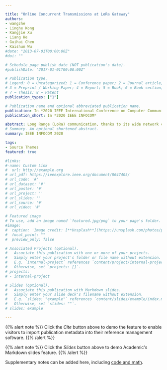 ```yaml
---

title: "Online Concurrent Transmissions at LoRa Gateway"
authors:
- wangzhe
- Linghe Kong
- Kangjie Xu
- Liang He
- Guihai Chen
- Kaishun Wu
#date: "2013-07-01T00:00:00Z"
#doi: ""

# Schedule page publish date (NOT publication's date).
#publishDate: "2017-01-01T00:00:00Z"

# Publication type.
# Legend: 0 = Uncategorized; 1 = Conference paper; 2 = Journal article;
# 3 = Preprint / Working Paper; 4 = Report; 5 = Book; 6 = Book section;
# 7 = Thesis; 8 = Patent
publication_types: ["1"]

# Publication name and optional abbreviated publication name.
publication: In *2020 IEEE International Conference on Computer Communications*
publication_short: In *2020 IEEE INFOCOM*

abstract: Long Range (LoRa) communication, thanks to its wide network coverage and low energy operation, has attracted extensive attentions from both academia and industry. However, existing LoRa-based Wide Area Network (LoRaWAN) suffers from severe inter-network interference, due to the following two reasons. First, the densely-deployed LoRa ends usually share the same network configurations, such as spreading factor (SF), bandwidth (BW) and carrier frequency (CF), causing interference when operating in the vicinity. Second, LoRa is tailored for low-power devices, which excludes LoRaWAN from using the listen-before-talk (LBT) mechanisms commonly used in wireless communication technologies, such as WiFi and ZigBee —LoRaWAN has to use the duty-cycled medium access policy and thus being incapable of channel sensing or collision avoidance. To mitigate the inter-network interference, we propose a novel solution achieving the online concurrent transmissions at LoRa gateway, called OCT, which recovers collided packets at the gateway and thus improves LoRaWAN’s throughput. 
# Summary. An optional shortened abstract.
summary: IEEE INFOCOM 2020

tags:
- Source Themes
featured: true

#links:
#-name: Custom Link
#  url: http://example.org
# url_pdf: https://ieeexplore.ieee.org/document/8647405/
# url_code: '#'
# url_dataset: '#'
# url_poster: '#'
# url_project: ''
# url_slides: ''
# url_source: '#'
# url_video: '#'

# Featured image
# To use, add an image named `featured.jpg/png` to your page's folder. 
#image:
#  caption: 'Image credit: [**Unsplash**](https://unsplash.com/photos/pLCdAaMFLTE)'
#  focal_point: ""
#  preview_only: false

# Associated Projects (optional).
#   Associate this publication with one or more of your projects.
#   Simply enter your project's folder or file name without extension.
#   E.g. `internal-project` references `content/project/internal-project/index.md`.
#   Otherwise, set `projects: []`.
# projects:
# - internal-project

# Slides (optional).
#   Associate this publication with Markdown slides.
#   Simply enter your slide deck's filename without extension.
#   E.g. `slides: "example"` references `content/slides/example/index.md`.
#   Otherwise, set `slides: ""`.
# slides: example

---
```


{{% alert note %}}
Click the *Cite* button above to demo the feature to enable visitors to import publication metadata into their reference management software.
{{% /alert %}}

{{% alert note %}}
Click the *Slides* button above to demo Academic's Markdown slides feature.
{{% /alert %}}

Supplementary notes can be added here, including [code and math](https://sourcethemes.com/academic/docs/writing-markdown-latex/).

